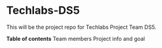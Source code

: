 # Techlabs-DS5
This will be the project repo for Techlabs Project Team DS5.


**Table of contents**
Team members
Project info and goal
